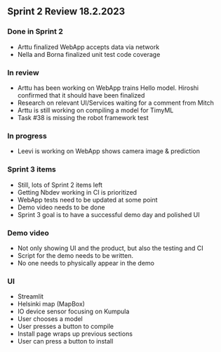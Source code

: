 ## Sprint 2 Review 18.2.2023

### Done in Sprint 2
- Arttu finalized WebApp accepts data via network
- Nella and Borna finalized unit test code coverage

### In review
- Arttu has been working on WebApp trains Hello model. Hiroshi confirmed that it should have been finalized
- Research on relevant UI/Services waiting for a comment from Mitch
- Arttu is still working on compiling a model for TimyML
- Task #38 is missing the robot framework test

### In progress
- Leevi is working on WebApp shows camera image & prediction

### Sprint 3 items
- Still, lots of Sprint 2 items left
- Getting Nbdev working in CI is prioritized
- WebApp tests need to be updated at some point
- Demo video needs to be done
- Sprint 3 goal is to have a successful demo day and polished UI

### Demo video
- Not only showing UI and the product, but also the testing and CI
- Script for the demo needs to be written. 
- No one needs to physically appear in the demo

### UI
- Streamlit
- Helsinki map (MapBox)
- IO device sensor focusing on Kumpula
- User chooses a model
- User presses a button to compile
- Install page wraps up previous sections
- User can press a button to install 

